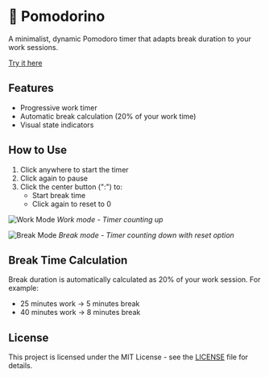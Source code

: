 # 🍅 Pomodorino

A minimalist, dynamic Pomodoro timer that adapts break duration to your work sessions.

[Try it here](https://pomo.simmacococchiaro.com)

## Features

- Progressive work timer
- Automatic break calculation (20% of your work time)
- Visual state indicators

## How to Use

1. Click anywhere to start the timer
2. Click again to pause
3. Click the center button (":") to:
   - Start break time
   - Click again to reset to 0

![Work Mode](assets/work-mode.png)
*Work mode - Timer counting up*

![Break Mode](assets/break-mode.png)
*Break mode - Timer counting down with reset option*

## Break Time Calculation

Break duration is automatically calculated as 20% of your work session. For example:
- 25 minutes work → 5 minutes break
- 40 minutes work → 8 minutes break

## License

This project is licensed under the MIT License - see the [LICENSE](LICENSE) file for details.
